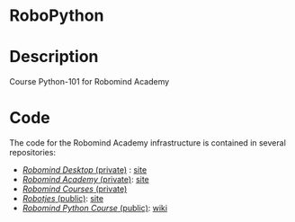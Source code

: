 # RoboPython

# Description
Course Python-101 for Robomind Academy

# Code

The code for the Robomind Academy infrastructure is contained in several repositories:

* [*Robomind Desktop* (private)](https://bitbucket.org/arvid/robominddesktop) : [site](https://www.robomind.net/en/)
* [*Robomind Academy* (private)](https://github.com/Janvanoorschot/robomindacademy): [site](https://www.robomindacademy.com)
* [*Robomind Courses* (private)](https://github.com/Janvanoorschot/robocontent)
* [*Robotjes* (public)](https://github.com/Janvanoorschot/robotjes): [site](https://janvanoorschot.github.io/robotjes/)
* [*Robomind Python Course* (public)](https://github.com/Janvanoorschot/robopython): [wiki](https://github.com/Janvanoorschot/robopython/wiki)
